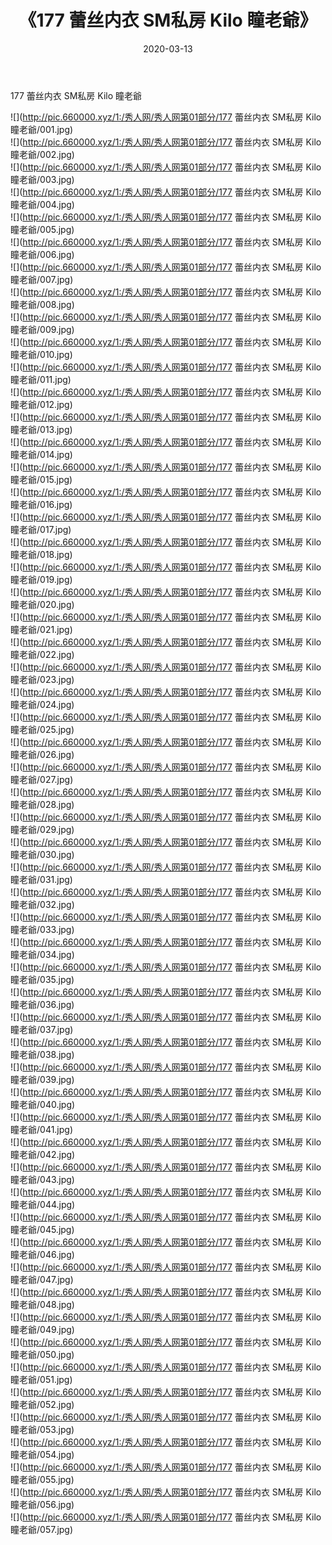 ﻿---
layout: post
title:  《177 蕾丝内衣 SM私房 Kilo 瞳老爺》
date:   2020-03-13
img: http://pic.660000.xyz/1:/秀人网/秀人网第01部分/177 蕾丝内衣 SM私房 Kilo 瞳老爺/000.jpg
categories: [美女, 清纯, 唯美]
---

177 蕾丝内衣 SM私房 Kilo 瞳老爺

  ![](http://pic.660000.xyz/1:/秀人网/秀人网第01部分/177 蕾丝内衣 SM私房 Kilo 瞳老爺/001.jpg) <br> ![](http://pic.660000.xyz/1:/秀人网/秀人网第01部分/177 蕾丝内衣 SM私房 Kilo 瞳老爺/002.jpg) <br> ![](http://pic.660000.xyz/1:/秀人网/秀人网第01部分/177 蕾丝内衣 SM私房 Kilo 瞳老爺/003.jpg) <br> ![](http://pic.660000.xyz/1:/秀人网/秀人网第01部分/177 蕾丝内衣 SM私房 Kilo 瞳老爺/004.jpg) <br> ![](http://pic.660000.xyz/1:/秀人网/秀人网第01部分/177 蕾丝内衣 SM私房 Kilo 瞳老爺/005.jpg) <br> ![](http://pic.660000.xyz/1:/秀人网/秀人网第01部分/177 蕾丝内衣 SM私房 Kilo 瞳老爺/006.jpg) <br> ![](http://pic.660000.xyz/1:/秀人网/秀人网第01部分/177 蕾丝内衣 SM私房 Kilo 瞳老爺/007.jpg) <br> ![](http://pic.660000.xyz/1:/秀人网/秀人网第01部分/177 蕾丝内衣 SM私房 Kilo 瞳老爺/008.jpg) <br> ![](http://pic.660000.xyz/1:/秀人网/秀人网第01部分/177 蕾丝内衣 SM私房 Kilo 瞳老爺/009.jpg) <br> ![](http://pic.660000.xyz/1:/秀人网/秀人网第01部分/177 蕾丝内衣 SM私房 Kilo 瞳老爺/010.jpg) <br> ![](http://pic.660000.xyz/1:/秀人网/秀人网第01部分/177 蕾丝内衣 SM私房 Kilo 瞳老爺/011.jpg) <br> ![](http://pic.660000.xyz/1:/秀人网/秀人网第01部分/177 蕾丝内衣 SM私房 Kilo 瞳老爺/012.jpg) <br> ![](http://pic.660000.xyz/1:/秀人网/秀人网第01部分/177 蕾丝内衣 SM私房 Kilo 瞳老爺/013.jpg) <br> ![](http://pic.660000.xyz/1:/秀人网/秀人网第01部分/177 蕾丝内衣 SM私房 Kilo 瞳老爺/014.jpg) <br> ![](http://pic.660000.xyz/1:/秀人网/秀人网第01部分/177 蕾丝内衣 SM私房 Kilo 瞳老爺/015.jpg) <br> ![](http://pic.660000.xyz/1:/秀人网/秀人网第01部分/177 蕾丝内衣 SM私房 Kilo 瞳老爺/016.jpg) <br> ![](http://pic.660000.xyz/1:/秀人网/秀人网第01部分/177 蕾丝内衣 SM私房 Kilo 瞳老爺/017.jpg) <br> ![](http://pic.660000.xyz/1:/秀人网/秀人网第01部分/177 蕾丝内衣 SM私房 Kilo 瞳老爺/018.jpg) <br> ![](http://pic.660000.xyz/1:/秀人网/秀人网第01部分/177 蕾丝内衣 SM私房 Kilo 瞳老爺/019.jpg) <br> ![](http://pic.660000.xyz/1:/秀人网/秀人网第01部分/177 蕾丝内衣 SM私房 Kilo 瞳老爺/020.jpg) <br> ![](http://pic.660000.xyz/1:/秀人网/秀人网第01部分/177 蕾丝内衣 SM私房 Kilo 瞳老爺/021.jpg) <br> ![](http://pic.660000.xyz/1:/秀人网/秀人网第01部分/177 蕾丝内衣 SM私房 Kilo 瞳老爺/022.jpg) <br> ![](http://pic.660000.xyz/1:/秀人网/秀人网第01部分/177 蕾丝内衣 SM私房 Kilo 瞳老爺/023.jpg) <br> ![](http://pic.660000.xyz/1:/秀人网/秀人网第01部分/177 蕾丝内衣 SM私房 Kilo 瞳老爺/024.jpg) <br> ![](http://pic.660000.xyz/1:/秀人网/秀人网第01部分/177 蕾丝内衣 SM私房 Kilo 瞳老爺/025.jpg) <br> ![](http://pic.660000.xyz/1:/秀人网/秀人网第01部分/177 蕾丝内衣 SM私房 Kilo 瞳老爺/026.jpg) <br> ![](http://pic.660000.xyz/1:/秀人网/秀人网第01部分/177 蕾丝内衣 SM私房 Kilo 瞳老爺/027.jpg) <br> ![](http://pic.660000.xyz/1:/秀人网/秀人网第01部分/177 蕾丝内衣 SM私房 Kilo 瞳老爺/028.jpg) <br> ![](http://pic.660000.xyz/1:/秀人网/秀人网第01部分/177 蕾丝内衣 SM私房 Kilo 瞳老爺/029.jpg) <br> ![](http://pic.660000.xyz/1:/秀人网/秀人网第01部分/177 蕾丝内衣 SM私房 Kilo 瞳老爺/030.jpg) <br> ![](http://pic.660000.xyz/1:/秀人网/秀人网第01部分/177 蕾丝内衣 SM私房 Kilo 瞳老爺/031.jpg) <br> ![](http://pic.660000.xyz/1:/秀人网/秀人网第01部分/177 蕾丝内衣 SM私房 Kilo 瞳老爺/032.jpg) <br> ![](http://pic.660000.xyz/1:/秀人网/秀人网第01部分/177 蕾丝内衣 SM私房 Kilo 瞳老爺/033.jpg) <br> ![](http://pic.660000.xyz/1:/秀人网/秀人网第01部分/177 蕾丝内衣 SM私房 Kilo 瞳老爺/034.jpg) <br> ![](http://pic.660000.xyz/1:/秀人网/秀人网第01部分/177 蕾丝内衣 SM私房 Kilo 瞳老爺/035.jpg) <br> ![](http://pic.660000.xyz/1:/秀人网/秀人网第01部分/177 蕾丝内衣 SM私房 Kilo 瞳老爺/036.jpg) <br> ![](http://pic.660000.xyz/1:/秀人网/秀人网第01部分/177 蕾丝内衣 SM私房 Kilo 瞳老爺/037.jpg) <br> ![](http://pic.660000.xyz/1:/秀人网/秀人网第01部分/177 蕾丝内衣 SM私房 Kilo 瞳老爺/038.jpg) <br> ![](http://pic.660000.xyz/1:/秀人网/秀人网第01部分/177 蕾丝内衣 SM私房 Kilo 瞳老爺/039.jpg) <br> ![](http://pic.660000.xyz/1:/秀人网/秀人网第01部分/177 蕾丝内衣 SM私房 Kilo 瞳老爺/040.jpg) <br> ![](http://pic.660000.xyz/1:/秀人网/秀人网第01部分/177 蕾丝内衣 SM私房 Kilo 瞳老爺/041.jpg) <br> ![](http://pic.660000.xyz/1:/秀人网/秀人网第01部分/177 蕾丝内衣 SM私房 Kilo 瞳老爺/042.jpg) <br> ![](http://pic.660000.xyz/1:/秀人网/秀人网第01部分/177 蕾丝内衣 SM私房 Kilo 瞳老爺/043.jpg) <br> ![](http://pic.660000.xyz/1:/秀人网/秀人网第01部分/177 蕾丝内衣 SM私房 Kilo 瞳老爺/044.jpg) <br> ![](http://pic.660000.xyz/1:/秀人网/秀人网第01部分/177 蕾丝内衣 SM私房 Kilo 瞳老爺/045.jpg) <br> ![](http://pic.660000.xyz/1:/秀人网/秀人网第01部分/177 蕾丝内衣 SM私房 Kilo 瞳老爺/046.jpg) <br> ![](http://pic.660000.xyz/1:/秀人网/秀人网第01部分/177 蕾丝内衣 SM私房 Kilo 瞳老爺/047.jpg) <br> ![](http://pic.660000.xyz/1:/秀人网/秀人网第01部分/177 蕾丝内衣 SM私房 Kilo 瞳老爺/048.jpg) <br> ![](http://pic.660000.xyz/1:/秀人网/秀人网第01部分/177 蕾丝内衣 SM私房 Kilo 瞳老爺/049.jpg) <br> ![](http://pic.660000.xyz/1:/秀人网/秀人网第01部分/177 蕾丝内衣 SM私房 Kilo 瞳老爺/050.jpg) <br> ![](http://pic.660000.xyz/1:/秀人网/秀人网第01部分/177 蕾丝内衣 SM私房 Kilo 瞳老爺/051.jpg) <br> ![](http://pic.660000.xyz/1:/秀人网/秀人网第01部分/177 蕾丝内衣 SM私房 Kilo 瞳老爺/052.jpg) <br> ![](http://pic.660000.xyz/1:/秀人网/秀人网第01部分/177 蕾丝内衣 SM私房 Kilo 瞳老爺/053.jpg) <br> ![](http://pic.660000.xyz/1:/秀人网/秀人网第01部分/177 蕾丝内衣 SM私房 Kilo 瞳老爺/054.jpg) <br> ![](http://pic.660000.xyz/1:/秀人网/秀人网第01部分/177 蕾丝内衣 SM私房 Kilo 瞳老爺/055.jpg) <br> ![](http://pic.660000.xyz/1:/秀人网/秀人网第01部分/177 蕾丝内衣 SM私房 Kilo 瞳老爺/056.jpg) <br> ![](http://pic.660000.xyz/1:/秀人网/秀人网第01部分/177 蕾丝内衣 SM私房 Kilo 瞳老爺/057.jpg) <br>